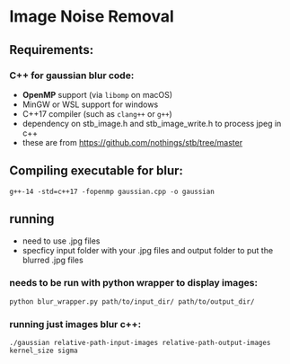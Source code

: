 # Image Noise Removal

## Requirements:

### C++ for gaussian blur code: 
- **OpenMP** support (via `libomp` on macOS)
- MinGW or WSL support for windows 
- C++17 compiler (such as `clang++` or `g++`)
- dependency on stb_image.h and stb_image_write.h to process jpeg in c++
- these are from https://github.com/nothings/stb/tree/master

## Compiling executable for blur: 
```
g++-14 -std=c++17 -fopenmp gaussian.cpp -o gaussian
```
 
## running
 - need to use .jpg files
 - specficy input folder with your .jpg files and output folder to put the blurred .jpg files

### needs to be run with python wrapper to display images:
```
python blur_wrapper.py path/to/input_dir/ path/to/output_dir/
```

### running just images blur c++:
```
./gaussian relative-path-input-images relative-path-output-images kernel_size sigma
```

